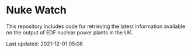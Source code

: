 # Nuke Watch

This repository includes code for retrieving the latest information available on the output of EDF nuclear power plants in the UK.

Last updated: 2021-12-01 05:08